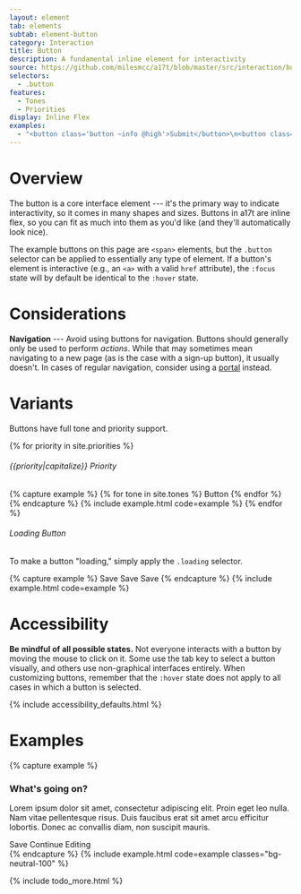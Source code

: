 ```yaml
---
layout: element
tab: elements
subtab: element-button
category: Interaction
title: Button
description: A fundamental inline element for interactivity
source: https://github.com/milesmcc/a17t/blob/master/src/interaction/button.js
selectors:
  - .button
features:
  - Tones
  - Priorities
display: Inline Flex
examples:
  - "<button class='button ~info @high'>Submit</button>\n<button class='button ~neutral @low'>Save Draft</button>\n"
---
```


# Overview

The button is a core interface element --- it's the primary way to indicate interactivity, so it comes in many shapes and sizes. Buttons in a17t are inline flex, so you can fit as much into them as you'd like (and they'll automatically look nice).

The example buttons on this page are `<span>` elements, but the `.button` selector can be applied to essentially any type of element. If a button's element is interactive (e.g., an `<a>` with a valid `href` attribute), the `:focus` state will by default be identical to the `:hover` state.

# Considerations

**Navigation** --- Avoid using buttons for navigation. Buttons should generally only be used to perform _actions_. While that may sometimes mean navigating to a new page (as is the case with a sign-up button), it usually doesn't. In cases of regular navigation, consider using a [portal](/interaction/portal) instead.

# Variants

Buttons have full tone and priority support.

{% for priority in site.priorities %}
###### {{priority|capitalize}} Priority
{% capture example %}
{% for tone in site.tones %}
<span class="button ~{{tone}} @{{priority}} mb-1">Button</span>
{% endfor %}
{% endcapture %}
{% include example.html code=example %}
{% endfor %}

###### Loading Button

To make a button "loading," simply apply the `.loading` selector.

{% capture example %}
<span class="button ~info @low loading mb-1">Save</span>
<span class="button ~urge @high loading mb-1">Save</span>
<span class="button ~critical @high loading mb-1">Save</span>
{% endcapture %}
{% include example.html code=example %}

# Accessibility

**Be mindful of all possible states.** Not everyone interacts with a button by moving the mouse to click on it. Some use the tab key to select a button visually, and others use non-graphical interfaces entirely. When customizing buttons, remember that the `:hover` state does not apply to all cases in which a button is selected.

{% include accessibility_defaults.html %}

# Examples

{% capture example %}
<div class="card ~neutral @low p-0 border-0">
  <div class="p-4 content">
    <h3>What's going on?</h3>
    <p>Lorem ipsum dolor sit amet, consectetur adipiscing elit. Proin eget leo nulla. Nam vitae pellentesque risus. Duis faucibus erat sit amet arcu efficitur lobortis. Donec ac convallis diam, non suscipit mauris.</p>
  </div>
  <div class="p-4 section ~neutral">
    <span class="button ~neutral @high">Save</span> <span class="button ~neutral @low">Continue Editing</span>
  </div>
</div>
{% endcapture %}
{% include example.html code=example classes="bg-neutral-100" %}

{% include todo_more.html %}
